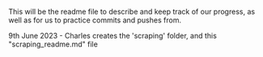 This will be the readme file to describe and keep track of our progress, as well as for us to practice commits and pushes from. 

9th June 2023 - Charles creates the 'scraping' folder, and this "scraping_readme.md" file
